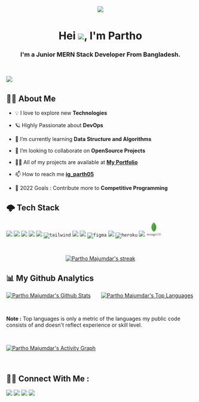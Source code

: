 <h1 align="center">
  <a href="https://git.io/typing-svg">
    <img src="https://readme-typing-svg.herokuapp.com/?lines=Hello,+There!...+;This+is+Partho...;Nice+to+meet+you!&center=true&size=33">
  </a>
</h1>

<h1 align="center">Hei <img src="https://raw.githubusercontent.com/MartinHeinz/MartinHeinz/master/wave.gif" width="30px">, I'm Partho</h1> 
<h3 align="center"> I'm a Junior <b>MERN Stack</b> Developer From Bangladesh.</h3> <br />

<a href="https://github.com/Meghna-DAS/github-profile-views-counter"><img src="https://komarev.com/ghpvc/?username=heiparth05"></a>

## 🙋‍♂️ <b>About Me</b>

<!-- - 🔭 I’m currently working on **** -->

- 💡 I love to explore new **Technologies**

- 🪐 Highly Passionate about **DevOps**
- 🌱 I’m currently learning **Data Structure and Algorithms**

- 👯 I’m looking to collaborate on **OpenSource Projects**

- 👨‍💻 All of my projects are available at **[My Portfolio](https://parthomajumdar.com)**

- 📫 How to reach me **[ig_parth05](https://www.instagram.com/ig_parth05/)**

- 🤞 2022 Goals : Contribute more to **Competitive Programming**

## 🌩️ <b>Tech Stack</b>

<p align="left">
   <code><img src="https://img.icons8.com/color/40/000000/java-coffee-cup-logo--v1.png"/></code>
   <code><img src="https://img.icons8.com/color/35/000000/html-5.png"/></code>
   <code><img src="https://img.icons8.com/color/35/000000/css3.png"/></code>
   <code><img src="https://img.icons8.com/color/35/000000/javascript.png"/></code>
   <code><img src="https://img.icons8.com/color/35/000000/bootstrap.png"/></code>
   <code><img src="https://www.vectorlogo.zone/logos/tailwindcss/tailwindcss-icon.svg" alt="tailwind" width="35" height="35"/></code>
   <code><img src="https://img.icons8.com/color/30/000000/material-ui.png"/></code>
   <code><img src="https://img.icons8.com/color/30/000000/react-native.png"/></code>
   <code><img src="https://www.vectorlogo.zone/logos/figma/figma-icon.svg" alt="figma" width="32" height="32"/></code>
   <code><img src="https://img.icons8.com/color/35/000000/firebase.png"/></code>
   <code><img src="https://www.vectorlogo.zone/logos/heroku/heroku-icon.svg" alt="heroku" width="30" height="30"/></code>
   <code><img src="https://img.icons8.com/color/40/000000/nodejs.png"/></code>
   <code><img src="https://raw.githubusercontent.com/devicons/devicon/master/icons/mongodb/mongodb-original-wordmark.svg" alt="mongodb" width="40" height="40"/></code>
</p>

<br/>

<p align="center">
    <a href="https://github.com/heiparth05/github-readme-streak-stats">
        <img title="🔥 Get streak stats for your profile at git.io/streak-stats" alt="Partho Majumdar's streak" src="https://github-readme-streak-stats.herokuapp.com/?user=heiparth05&theme=black-ice&hide_border=true&stroke=0000&background=060A0CD0"/>
    </a>
</p>

## 📊 <b>My Github Analytics</b>

<a href="https://github.com/heiparth05/github-readme-stats"><img alt="Partho Majumdar's Github Stats" src="https://github-readme-stats.vercel.app/api?username=heiparth05&show_icons=true&count_private=true&theme=react&hide_border=true&bg_color=0D1117" /></a> &nbsp; &nbsp; &nbsp;
<a href="https://github.com/heiparth05/github-readme-stats"><img alt="Partho Majumdar's Top Languages" src="https://github-readme-stats.vercel.app/api/top-langs/?username=heiparth05&langs_count=8&count_private=true&layout=compact&theme=react&hide_border=true&bg_color=0D1117" /></a>

<br/>

<b>Note :</b> Top languages is only a metric of the languages my public code consists of and doesn't reflect experience or skill level.

<br/>

<a href="https://github.com/heiparth05/github-readme-activity-graph"><img alt="Partho Majumdar's Activity Graph" src="https://activity-graph.herokuapp.com/graph?username=heiparth05&bg_color=0D1117&color=5BCDEC&line=5BCDEC&point=FFFFFF&hide_border=true" /></a>

<br/>

## <b>🤝🤝 Connect With Me :</b>

<p align="left">

<a href="https://www.linkedin.com/in/partho-majumdar-7a0504216/" target="_blank"><img src="https://img.icons8.com/stickers/45/000000/linkedin.png"/></a>
<a href="https://twitter.com/ParthoMajumdar5" target="_blank"><img src="https://img.icons8.com/stickers/45/000000/twitter.png"/></a>
<a href="https://www.instagram.com/ig_parth05/" target="_blank"><img src="https://img.icons8.com/stickers/45/000000/instagram-new--v2.png"/></a>
<a href="https://www.facebook.com/partho.protim.9047" target="_blank"><img src="https://img.icons8.com/stickers/45/000000/facebook-new--v1.png"/></a>

</p>

<!-- ## <b>❤️ Views And Followers</b>

<a href="https://github.com/Meghna-DAS/github-profile-views-counter">
    <img src="https://komarev.com/ghpvc/?username=heiparth05">
</a> &nbsp;
<a href="https://github.com/heiparth05?tab=followers"><img src="https://img.shields.io/github/followers/heiparth05?label=Followers&style=social" alt="GitHub Badge"></a> -->


